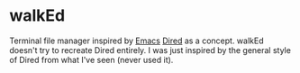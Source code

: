 # walkEd
Terminal file manager inspired by [Emacs](https://www.gnu.org/software/emacs/) [Dired](https://www.gnu.org/software/emacs/manual/html_node/emacs/Dired.html) as a concept. walkEd doesn't try to recreate Dired entirely. I was just inspired by the general style of Dired from what I've seen (never used it).
